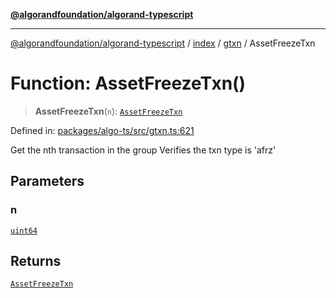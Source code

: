 [**@algorandfoundation/algorand-typescript**](../../../../README.md)

***

[@algorandfoundation/algorand-typescript](../../../../README.md) / [index](../../../README.md) / [gtxn](../README.md) / AssetFreezeTxn

# Function: AssetFreezeTxn()

> **AssetFreezeTxn**(`n`): [`AssetFreezeTxn`](../interfaces/AssetFreezeTxn.md)

Defined in: [packages/algo-ts/src/gtxn.ts:621](https://github.com/algorandfoundation/puya-ts/blob/main/packages/algo-ts/src/gtxn.ts#L621)

Get the nth transaction in the group
Verifies the txn type is 'afrz'

## Parameters

### n

[`uint64`](../../../type-aliases/uint64.md)

## Returns

[`AssetFreezeTxn`](../interfaces/AssetFreezeTxn.md)

